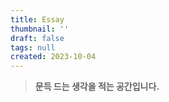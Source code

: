 ```yaml
---
title: Essay
thumbnail: ''
draft: false
tags: null
created: 2023-10-04
---
```



 > 
 > **문득 드는 생각을 적는 공간입니다.**
